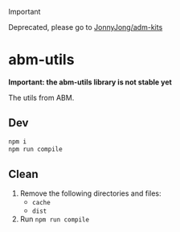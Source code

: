 > [!IMPORTANT]
> Deprecated, please go to [JonnyJong/adm-kits](https://github.com/JonnyJong/adm-kits)

# abm-utils
**Important: the abm-utils library is not stable yet**

The utils from ABM.

## Dev
```sh
npm i
npm run compile
```

## Clean
1. Remove the following directories and files:
   - `cache`
   - `dist`
2. Run `npm run compile`
